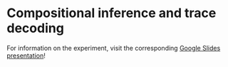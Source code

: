 # Compositional inference and trace decoding
For information on the experiment, visit the corresponding [Google Slides presentation](https://docs.google.com/presentation/d/1C2BrVundBmgs_V-LxuHMeJYBxAOov_La2zzT9tDqXaA/edit#slide=id.gc728e323b2_0_114)!
